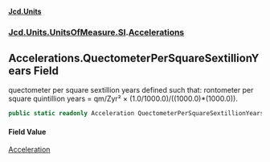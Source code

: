 #### [Jcd.Units](index.md 'index')
### [Jcd.Units.UnitsOfMeasure.SI](Jcd.Units.UnitsOfMeasure.SI.md 'Jcd.Units.UnitsOfMeasure.SI').[Accelerations](Accelerations.md 'Jcd.Units.UnitsOfMeasure.SI.Accelerations')

## Accelerations.QuectometerPerSquareSextillionYears Field

quectometer per square sextillion years defined such that: rontometer per square quintillion years = qm/Zyr² × (1.0/1000.0)/((1000.0)*(1000.0)).

```csharp
public static readonly Acceleration QuectometerPerSquareSextillionYears;
```

#### Field Value
[Acceleration](Acceleration.md 'Jcd.Units.UnitTypes.Acceleration')